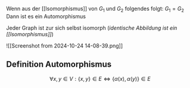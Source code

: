 Wenn aus der [[Isomorphismus]] von $G_{1}$ und $G_{2}$ folgendes folgt:
$G_{1}=G_{2}$ Dann ist es ein Automorphismus 

Jeder Graph ist zur sich selbst isomorph (*identische Abbildung ist ein [[Isomorphismus]]*)

![[Screenshot from 2024-10-24 14-08-39.png]]

## Definition Automorphismus 
$$\forall x,y \in V : \{ x,y \} \in E \Leftrightarrow \{ \alpha(x),\alpha(y) \} \in E$$
